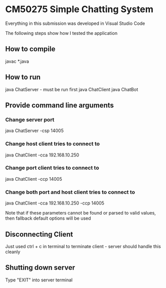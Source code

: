# CM50275 Simple Chatting System

Everything in this submission was developed in Visual Studio Code

The following steps show how I tested the application

## How to compile
javac *.java

## How to run
java ChatServer - must be run first
java ChatClient
java ChatBot

## Provide command line arguments

### Change server port
java ChatServer -csp 14005 

### Change host client tries to connect to
java ChatClient -cca 192.168.10.250

### Change port client tries to connect to
java ChatClient -ccp 14005

### Change both port and host client tries to connect to
java ChatClient -cca 192.168.10.250 -ccp 14005

Note that if these parameters cannot be found or parsed to valid values, then fallback default options will be used

## Disconnecting Client
Just used ctrl + c in terminal to terminate client - server should handle this cleanly

## Shutting down server
Type "EXIT" into server terminal
